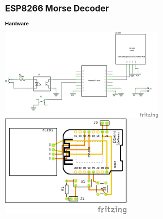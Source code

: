 # ESP8266 Morse Decoder

### Hardware

<img src="schematic_Schaltplan.png" width="600px">

<img src="schematic_Leiterplatte.png" width="400px">
